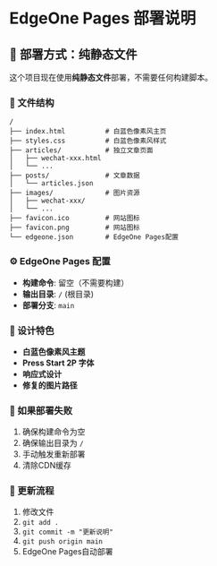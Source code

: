 # EdgeOne Pages 部署说明

## 🚀 部署方式：纯静态文件

这个项目现在使用**纯静态文件**部署，不需要任何构建脚本。

### 📁 文件结构
```
/
├── index.html          # 白蓝色像素风主页
├── styles.css          # 白蓝色像素风样式
├── articles/           # 独立文章页面
│   ├── wechat-xxx.html
│   └── ...
├── posts/              # 文章数据
│   └── articles.json
├── images/             # 图片资源
│   ├── wechat-xxx/
│   └── ...
├── favicon.ico         # 网站图标
├── favicon.png         # 网站图标
└── edgeone.json        # EdgeOne Pages配置
```

### ⚙️ EdgeOne Pages 配置
- **构建命令**: 留空（不需要构建）
- **输出目录**: `/` (根目录)
- **部署分支**: `main`

### 🎨 设计特色
- **白蓝色像素风主题**
- **Press Start 2P 字体**
- **响应式设计**
- **修复的图片路径**

### 🔧 如果部署失败
1. 确保构建命令为空
2. 确保输出目录为 `/`
3. 手动触发重新部署
4. 清除CDN缓存

### 📝 更新流程
1. 修改文件
2. `git add .`
3. `git commit -m "更新说明"`
4. `git push origin main`
5. EdgeOne Pages自动部署
